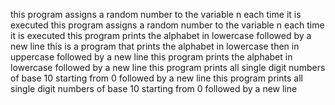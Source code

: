 this program assigns a random number to the variable n each time it is executed
this program assigns a random number to the variable n each time it is executed
this program prints the alphabet in lowercase followed by a new line
this is a program that prints the alphabet in lowercase then in uppercase followed by a new line
this program prints the alphabet in lowercase followed by a new line
this program prints all single digit numbers of base 10 starting from 0 followed by a new line
this program prints all single digit numbers of base 10 starting from 0 followed by a new line
